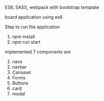 ES6, SASS, webpack with bootstrap template

board application using es6

Step to run the application

1. npm install
2. npm run start

implemented 7 components are

1. navs
2. navbar
3. Carousel
4. Forms
5. Buttons
6. card
7. modal